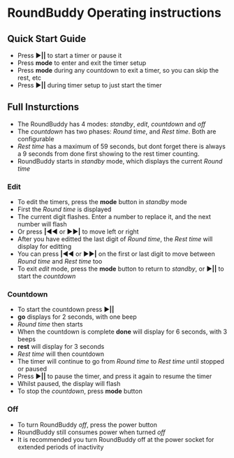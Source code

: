 # RoundBuddy Operating instructions

## Quick Start Guide

* Press ►**||** to start a timer or pause it
* Press __mode__ to enter and exit the timer setup
* Press __mode__ during any countdown to exit a timer, so you can skip the rest, etc
* Press ►**||** during timer setup to just start the timer

## Full Insturctions

* The RoundBuddy has 4 modes: *standby*, *edit*, *countdown* and *off*
* The *countdown* has two phases: *Round time*, and *Rest time*. Both are configurable
* *Rest time* has a maximum of 59 seconds, but dont forget there is always a 9 seconds from done first showing to the rest timer counting.
* RoundBuddy starts in *standby* mode, which displays the current *Round time*

### Edit
* To edit the timers, press the __mode__ button in *standby* mode
* First the *Round time* is displayed
* The current digit flashes. Enter a number to replace it, and the next number will flash
* Or press **|**◀◀ or ▶▶**|** to move left or right
* After you have editted the last digit of *Round time*, the *Rest time* will display for editting
* You can press **|**◀◀ or ▶▶**|** on the first or last digit to move between *Round time* and *Rest time* too
* To exit *edit* mode, press the __mode__ button to return to *standby*, or ►**||** to start the *countdown*

### Countdown
* To start the countdown press ►**||**
* **go** displays for 2 seconds, with one beep
* *Round time* then starts
* When the countdown is complete **done** will display for 6 seconds, with 3 beeps
* **rest** will display for 3 seconds
* *Rest time* will then countdown
* The timer will continue to go from *Round time* to *Rest time* until stopped or paused
* Press ►**||** to pause the timer, and press it again to resume the timer
* Whilst paused, the display will flash
* To stop the *countdown*, press __mode__ button

### Off
* To turn RoundBuddy *off*, press the power button
* RoundBuddy still consumes power when turned *off*
* It is recommended you turn RoundBuddy off at the power socket for extended periods of inactivity
